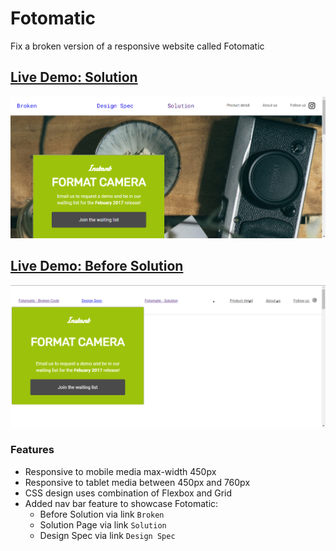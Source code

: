 # Fotomatic
Fix a broken version of a responsive website called Fotomatic

## <a href="https://daryldelrosario.github.io/fotomatic/daryl-solution.html">Live Demo: Solution</a>

<kbd><img src="resources/images/live-demo-screenshot.png" alt="live demo screenshot"></kbd>

## <a href="https://daryldelrosario.github.io/fotomatic.html">Live Demo: Before Solution</a>   

<kbd><img src="resources/images/fotomatic-broken.png" alt="fotomatic before solution screenshot"></kbd>   

### Features
* Responsive to mobile media max-width 450px
* Responsive to tablet media between 450px and 760px
* CSS design uses combination of Flexbox and Grid
* Added nav bar feature to showcase Fotomatic: 
    * Before Solution via link `Broken`
    * Solution Page via link `Solution`
    * Design Spec via link `Design Spec`
